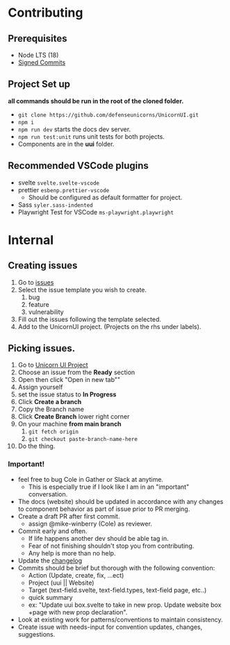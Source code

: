 # Contributing

## Prerequisites

- Node LTS (18)
- [Signed Commits](https://docs.github.com/en/authentication/managing-commit-signature-verification/signing-commits)

## Project Set up

**all commands should be run in the root of the cloned folder.**

- `git clone https://github.com/defenseunicorns/UnicornUI.git`
- `npm i`
- `npm run dev` starts the docs dev server.
- `npm run test:unit` runs unit tests for both projects.
- Components are in the **uui** folder.

## Recommended VSCode plugins

- svelte `svelte.svelte-vscode`
- prettier `esbenp.prettier-vscode`
  - Should be configured as default formatter for project.
- Sass `syler.sass-indented`
- Playwright Test for VSCode `ms-playwright.playwright`

# Internal

## Creating issues

1. Go to [issues](https://github.com/defenseunicorns/UnicornUI/issues/new/choose)
2. Select the issue template you wish to create.
   1. bug
   2. feature
   3. vulnerability
3. Fill out the issues following the template selected.
4. Add to the UnicornUI project. (Projects on the rhs under labels).

## Picking issues.

1. Go to [Unicorn UI Project](https://github.com/orgs/defenseunicorns/projects/14/views/1)
2. Choose an issue from the **Ready** section
3. Open then click "Open in new tab""
4. Assign yourself
5. set the issue status to **In Progress**
6. Click **Create a branch**
7. Copy the Branch name
8. Click **Create Branch** lower right corner
9. On your machine **from main branch**
   1. `git fetch origin`
   2. `git checkout paste-branch-name-here`
10. Do the thing.

### Important!

- feel free to bug Cole in Gather or Slack at anytime.
  - This is especially true if I look like I am in an "important" conversation.
- The docs (website) should be updated in accordance with any changes to component behavior as part of issue prior to PR merging.
- Create a draft PR after first commit.
  - assign @mike-winberry (Cole) as reviewer.
- Commit early and often.
  - If life happens another dev should be able tag in.
  - Fear of not finishing shouldn't stop you from contributing.
  - Any help is more than no help.
- Update the [changelog](./changelog.md)
- Commits should be brief but thorough with the following convention:
  - Action (Update, create, fix, ...ect)
  - Project (uui || Website)
  - Target (text-field.svelte, text-field.types, text-field page, etc..)
  - quick summary
  - ex: "Update uui box.svelte to take in new prop. Update website box +page with new prop declaration".
- Look at existing work for patterns/conventions to maintain consistency.
- Create issue with needs-input for convention updates, changes, suggestions.
